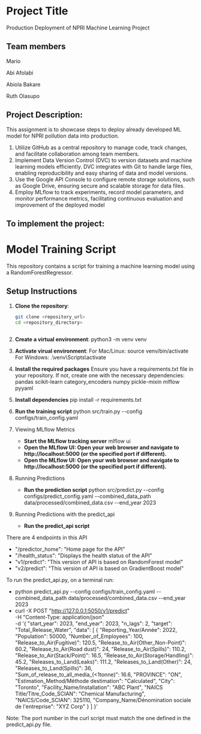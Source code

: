 #  Project Title
Production Deployment of NPRI Machine Learning Project
 
## Team members

Mario

Abi Afolabi
 
Abiola Bakare  
 
Ruth Olasupo
 
 
## Project Description:
This assignment is to showcase steps to deploy already developed ML model for NPRI pollution data into production.
1. Utilize GitHub as a central repository to manage code, track changes, and facilitate collaboration among team members.
2. Implement Data Version Control (DVC) to version datasets and machine learning models efficiently. DVC integrates with Git to handle large files, enabling reproducibility and easy sharing of data and model versions.
3. Use the Google API Console to configure remote storage solutions, such as Google Drive, ensuring secure and scalable storage for data files.
4. Employ MLflow to track experiments, record model parameters, and monitor performance metrics, facilitating continuous evaluation and improvement of the deployed model
 
## To implement the project:
 
# Model Training Script
 This repository contains a script for training a machine learning model using a RandomForestRegressor.
 
## Setup Instructions
 
1. **Clone the repository**:
   ```bash
   git clone <repository_url>
   cd <repository_directory>
 
2. **Create a virtual environment**:
python3 -m venv venv
 
3. **Activate virual environment**:
For Mac/Linux: source venv/bin/activate
For Windows: .\venv\Scripts\activate
 
4. **Install the required packages**
Ensure you have a requirements.txt file in your repository. If not, create one with the necessary dependencies:
pandas
scikit-learn
category_encoders
numpy
pickle-mixin
mlflow
pyyaml
 
5. **Install dependencies**
pip install -r requirements.txt
 
6. **Run the training script**
python src/train.py --config configs/train_config.yaml

7. Viewing MLflow Metrics
   - **Start the MLflow tracking server**
      mlflow ui
   - **Open the MLflow UI: Open your web browser and navigate to http://localhost:5000 (or the specified port if different).**
   - **Open the MLflow UI: Open your web browser and navigate to http://localhost:5000 (or the specified port if different).**

8. Running Predictions
   - **Run the prediction script**
      python src/predict.py --config configs/predict_config.yaml --combined_data_path data/processed/combined_data.csv --end_year 2023

9. Running Predictions with the predict_api
   - **Run the predict_api script**
 
There are 4 endpoints in this API
- "/predictor_home": "Home page for the API"
- "/health_status": "Displays the health status of the API"
- "v1/predict": "This version of API is based on RandomForest model"
- "v2/predict": "This version of API is based on GradientBoost model"
 
To run the predict_api.py, on a terminal run:
- python predict_api.py --config configs/train_config.yaml --combined_data_path data/processed/combined_data.csv --end_year 2023
- curl -X POST "http://127.0.0.1:5050/v1/predict" \
     -H "Content-Type: application/json" \
     -d '{
         "start_year": 2023,
         "end_year": 2023,
         "n_lags": 2,
         "target": "Total_Release_Water",
         "data": [
             {
                 "Reporting_Year/Année": 2022,
                 "Population": 50000,
                 "Number_of_Employees": 100,
                 "Release_to_Air(Fugitive)": 120.5,
                 "Release_to_Air(Other_Non-Point)": 60.2,
                 "Release_to_Air(Road dust)": 24,
                 "Release_to_Air(Spills)": 110.2,
                 "Release_to_Air(Stack/Point)": 16.5,
                 "Release_to_Air(Storage/Handling)": 45.2,
                 "Releases_to_Land(Leaks)": 111.2,
                 "Releases_to_Land(Other)": 24,
                 "Releases_to_Land(Spills)": 36,
                 "Sum_of_release_to_all_media_(<1tonne)": 16.6,
                 "PROVINCE": "ON",
                 "Estimation_Method/Méthode destimation": "Calculated",
                 "City": "Toronto",
                 "Facility_Name/Installation": "ABC Plant",
                 "NAICS Title/Titre_Code_SCIAN": "Chemical Manufacturing",
                 "NAICS/Code_SCIAN": 325110,
                 "Company_Name/Dénomination sociale de l'entreprise": "XYZ Corp"
             }
         ]
     }'
 
 Note: The port number in the curl script must match the one defined in the predict_api.py file.
 

